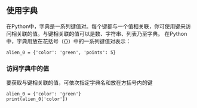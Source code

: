 ## 使用字典
在Python中，字典是一系列键值对。每个键都与一个值相关联，你可使用键来访问相关联的值。与键相关联的值可以是数、字符串、列表乃至字典。
在Python中，字典用放在花括号（{}）中的一系列键值对表示：
~~~
alien_0 = {'color': 'green', 'points': 5}
~~~

### 访问字典中的值
要获取与键相关联的值，可依次指定字典名和放在方括号内的键
~~~
alien_0 = {'color': 'green'}
print(alien_0['color'])
~~~
